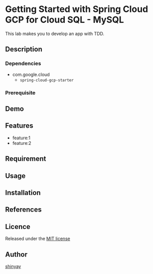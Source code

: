 # Getting Started with Spring Cloud GCP for Cloud SQL - MySQL

This lab makes you to develop an app with TDD.

## Description
### Dependencies
- com.google.cloud
  - `spring-cloud-gcp-starter`

### Prerequisite

## Demo

## Features

- feature:1
- feature:2

## Requirement

## Usage

## Installation

## References

## Licence

Released under the [MIT license](https://gist.githubusercontent.com/shinyay/56e54ee4c0e22db8211e05e70a63247e/raw/34c6fdd50d54aa8e23560c296424aeb61599aa71/LICENSE)

## Author

[shinyay](https://github.com/shinyay)
